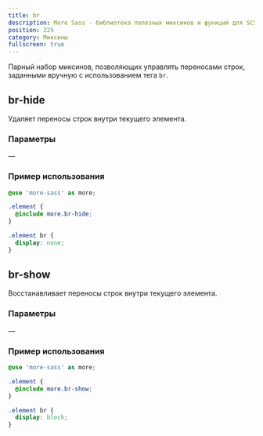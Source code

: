```yaml
---
title: br
description: More Sass - библиотека полезных миксинов и функций для SCSS.
position: 225
category: Миксины
fullscreen: true
---
```


Парный набор миксинов, позволяющих управлять переносами строк, заданными вручную с использованием тега `br`.

## br-hide

Удаляет переносы строк внутри текущего элемента.

### Параметры

—

### Пример использования

<code-group>

  <code-block label="SCSS" active>

  ```scss
  @use 'more-sass' as more;

  .element {
  	@include more.br-hide;
  }
  ```

  </code-block>

  <code-block label="Результат">

  ```css
  .element br {
  	display: none;
  }
  ```

  </code-block>

</code-group>

## br-show

Восстанавливает переносы строк внутри текущего элемента.

### Параметры

—

### Пример использования

<code-group>

  <code-block label="SCSS" active>

  ```scss
  @use 'more-sass' as more;

  .element {
  	@include more.br-show;
  }
  ```

  </code-block>

  <code-block label="Результат">

  ```css
  .element br {
  	display: block;
  }
  ```

  </code-block>

</code-group>
